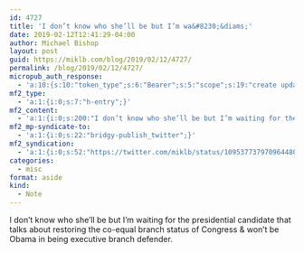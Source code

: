 ```yaml
---
id: 4727
title: 'I don’t know who she’ll be but I’m wa&#8230;&diams;'
date: 2019-02-12T12:41:29-04:00
author: Michael Bishop
layout: post
guid: https://miklb.com/blog/2019/02/12/4727/
permalink: /blog/2019/02/12/4727/
micropub_auth_response:
  - 'a:10:{s:10:"token_type";s:6:"Bearer";s:5:"scope";s:19:"create update media";s:2:"me";s:18:"https://miklb.com/";s:9:"issued_by";s:45:"https://miklb.com/wp-json/indieauth/1.0/token";s:9:"client_id";s:21:"https://quill.p3k.io/";s:11:"client_name";s:5:"Quill";s:11:"client_icon";s:46:"https://quill.p3k.io/images/quill-icon-196.png";s:9:"issued_at";i:1549993187;s:4:"user";i:1;s:13:"last_accessed";i:1549993289;}'
mf2_type:
  - 'a:1:{i:0;s:7:"h-entry";}'
mf2_content:
  - 'a:1:{i:0;s:200:"I don’t know who she’ll be but I’m waiting for the presidential candidate that talks about restoring the co-equal branch status of Congress & won’t be Obama in being executive branch defender.";}'
mf2_mp-syndicate-to:
  - 'a:1:{i:0;s:22:"bridgy-publish_twitter";}'
mf2_syndication:
  - 'a:1:{i:0;s:52:"https://twitter.com/miklb/status/1095377379709644802";}'
categories:
  - misc
format: aside
kind:
  - Note
---
```

I don’t know who she’ll be but I’m waiting for the presidential candidate that talks about restoring the co-equal branch status of Congress &amp; won’t be Obama in being executive branch defender.